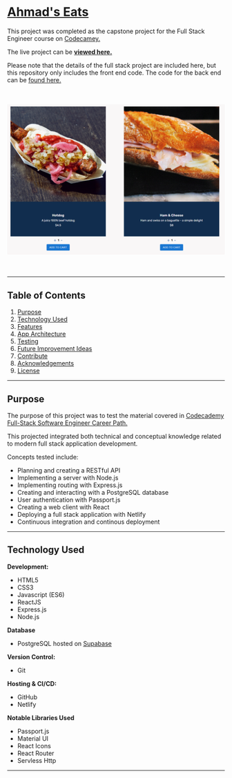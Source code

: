 # [Ahmad's Eats](https://ahmads-eats.netlify.app/)

This project was completed as the capstone project for the Full Stack Engineer course on [Codecamey.](https://www.codecademy.com/learn/paths/full-stack-engineer-career-path)

The live project can be **[viewed here.](https://ahmads-eats.netlify.app/)**

Please note that the details of the full stack project are included here, but this repository only includes the front end code. The code for the back end can be [found here.](https://github.com/YSquid/ecomm-REST-api)

<br><br>
<a href='https://ahmads-eats.netlify.app/' target="_blank"><img src="./public/assets/ahmadsEats.png" /></a><br>
<br><br>

---
## Table of Contents
1. [Purpose](#purpose)
2. [Technology Used](#technology-used)
3. [Features](#features)
4. [App Architecture](#app-architecture)
5. [Testing](#testing)
6. [Future Improvement Ideas](#future-improvement-ideas)
7. [Contribute](#contribute)
8. [Acknowledgements](#acknowledgements)
9. [License](#license)

---

## Purpose

The purpose of this project was to test the material covered in [Codecademy Full-Stack Software Engineer Career Path.](https://www.codecademy.com/learn/paths/full-stack-engineer-career-path)

This projected integrated both technical and conceptual knowledge related to modern full stack application development.

Concepts tested include:

- Planning and creating a RESTful API
- Implementing a server with Node.js
- Implementing routing with Express.js
- Creating and interacting with a PostgreSQL database
- User authentication with Passport.js
- Creating a web client with React
- Deploying a full stack application with Netlify
- Continuous integration and continous deployment
---

## Technology Used

**Development:**

- HTML5
- CSS3
- Javascript (ES6)
- ReactJS
- Express.js
- Node.js

**Database**

- PostgreSQL hosted on [Supabase](https://supabase.com/)

**Version Control:**
- Git

**Hosting & CI/CD:**
- GitHub
- Netlify


**Notable Libraries Used**

- Passport.js
- Material UI
- React Icons
- React Router
- Servless Http
---

